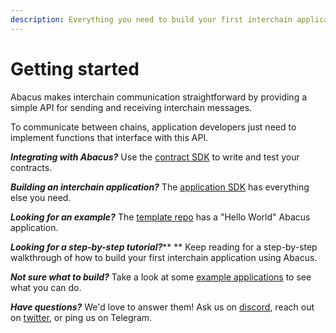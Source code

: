 ```yaml
---
description: Everything you need to build your first interchain application
---
```


# Getting started

Abacus makes interchain communication straightforward by providing a simple API for sending and receiving interchain messages.

To communicate between chains, application developers just need to implement functions that interface with this API.

_**Integrating with Abacus?**_ Use the [contract SDK](contract-sdk/) to write and test your contracts.

_**Building an interchain application?**_ The [application SDK](application-sdk/) has everything else you need.

_**Looking for an example?**_ The [template repo](https://github.com/abacus-network/abacus-app-template) has a "Hello World" Abacus application.

_**Looking for a step-by-step tutorial?**_** ** Keep reading for a step-by-step walkthrough of how to build your first interchain application using Abacus.

_**Not sure what to build?**_ Take a look at some [example applications](examples/) to see what you can do.

_**Have questions?**_ We'd love to answer them! Ask us on [discord](https://discord.com/invite/KBD3aD78Bb), reach out on [twitter](https://twitter.com/Abacus\_Network), or ping us on Telegram.

